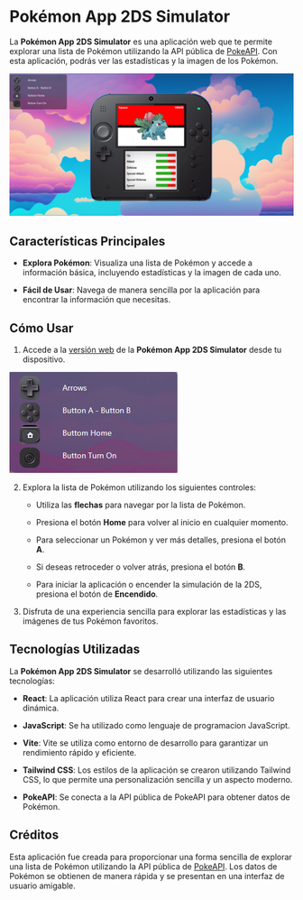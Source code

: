 # Pokémon App 2DS Simulator

La **Pokémon App 2DS Simulator** es una aplicación web que te permite explorar una lista de Pokémon utilizando la API pública de [PokeAPI](https://pokeapi.co/). Con esta aplicación, podrás ver las estadísticas y la imagen de los Pokémon.



![ ](/public/git%201.png)



## Características Principales

- **Explora Pokémon**: Visualiza una lista de Pokémon y accede a información básica, incluyendo estadísticas y la imagen de cada uno.

- **Fácil de Usar**: Navega de manera sencilla por la aplicación para encontrar la información que necesitas.

## Cómo Usar

1. Accede a la [versión web](https://pokedex-v1-g3rard.vercel.app/) de la **Pokémon App 2DS Simulator** desde tu dispositivo.


![ ](/public/git%202.png)


2. Explora la lista de Pokémon utilizando los siguientes controles:

   - Utiliza las **flechas** para navegar por la lista de Pokémon.
   
   - Presiona el botón **Home** para volver al inicio en cualquier momento.

   - Para seleccionar un Pokémon y ver más detalles, presiona el botón **A**.

   - Si deseas retroceder o volver atrás, presiona el botón **B**.

   - Para iniciar la aplicación o encender la simulación de la 2DS, presiona el botón de **Encendido**.

3. Disfruta de una experiencia sencilla para explorar las estadísticas y las imágenes de tus Pokémon favoritos.

## Tecnologías Utilizadas

La **Pokémon App 2DS Simulator** se desarrolló utilizando las siguientes tecnologías:

- **React**: La aplicación utiliza React para crear una interfaz de usuario dinámica.

- **JavaScript**: Se ha utilizado como lenguaje de programacion JavaScript.

- **Vite**: Vite se utiliza como entorno de desarrollo para garantizar un rendimiento rápido y eficiente.

- **Tailwind CSS**: Los estilos de la aplicación se crearon utilizando Tailwind CSS, lo que permite una personalización sencilla y un aspecto moderno.

- **PokeAPI**: Se conecta a la API pública de PokeAPI para obtener datos de Pokémon.

## Créditos

Esta aplicación fue creada para proporcionar una forma sencilla de explorar una lista de Pokémon utilizando la API pública de [PokeAPI](https://pokeapi.co/). Los datos de Pokémon se obtienen de manera rápida y se presentan en una interfaz de usuario amigable.

